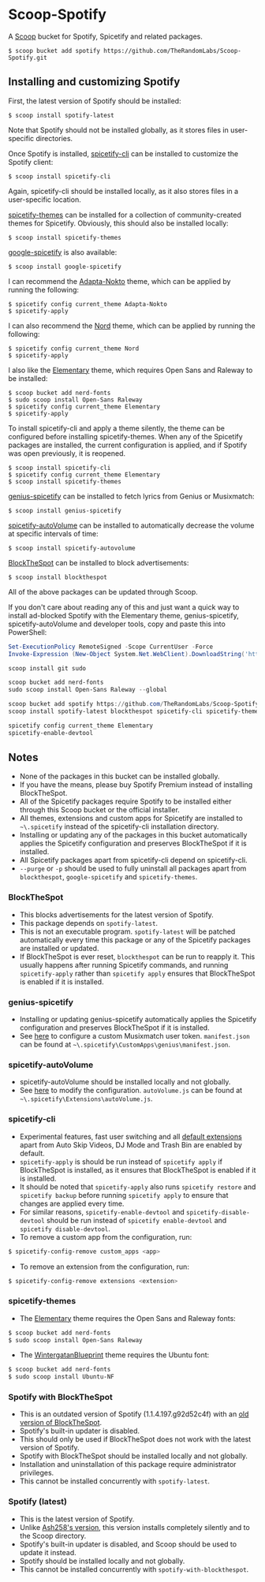 <!-- markdownlint-disable MD010 -->
<!-- markdownlint-disable MD014 -->
<!-- markdownlint-disable MD037 -->
<!-- markdownlint-disable MD040 -->
<!-- markdownlint-disable MD046 -->

# Scoop-Spotify

A [Scoop](https://github.com/lukesampson/scoop) bucket for Spotify, Spicetify and related packages.

	$ scoop bucket add spotify https://github.com/TheRandomLabs/Scoop-Spotify.git

## Installing and customizing Spotify

First, the latest version of Spotify should be installed:

    $ scoop install spotify-latest

Note that Spotify should not be installed globally, as it stores files in user-specific directories.

Once Spotify is installed, [spicetify-cli](https://github.com/khanhas/spicetify-cli) can be
installed to customize the Spotify client:

    $ scoop install spicetify-cli

Again, spicetify-cli should be installed locally, as it also stores files in a user-specific
location.

[spicetify-themes](https://github.com/morpheusthewhite/spicetify-themes) can be installed for
a collection of community-created themes for Spicetify. Obviously, this should also be installed
locally:

	$ scoop install spicetify-themes

[google-spicetify](https://github.com/khanhas/google-spicetify) is also available:

	$ scoop install google-spicetify

I can recommend the
[Adapta-Nokto](https://github.com/morpheusthewhite/spicetify-themes/tree/master/Adapta-Nokto)
theme, which can be applied by running the following:

	$ spicetify config current_theme Adapta-Nokto
	$ spicetify-apply

I can also recommend the
[Nord](https://github.com/morpheusthewhite/spicetify-themes/tree/master/Nord) theme,
which can be applied by running the following:

	$ spicetify config current_theme Nord
	$ spicetify-apply

I also like the
[Elementary](https://github.com/morpheusthewhite/spicetify-themes/tree/master/Elementary) theme,
which requires Open Sans and Raleway to be installed:

	$ scoop bucket add nerd-fonts
	$ sudo scoop install Open-Sans Raleway
	$ spicetify config current_theme Elementary
	$ spicetify-apply

To install spicetify-cli and apply a theme silently, the theme can be configured before installing
spicetify-themes. When any of the Spicetify packages are installed, the current configuration
is applied, and if Spotify was open previously, it is reopened.

	$ scoop install spicetify-cli
	$ spicetify config current_theme Elementary
	$ scoop install spicetify-themes

[genius-spicetify](https://github.com/khanhas/genius-spicetify) can be installed to fetch lyrics
from Genius or Musixmatch:

	$ scoop install genius-spicetify

[spicetify-autoVolume](https://github.com/amanharwara/spicetify-autoVolume#changing-the-intervalminimum-volume)
can be installed to automatically decrease the volume at specific intervals of time:

	$ scoop install spicetify-autovolume

[BlockTheSpot](https://github.com/mrpond/BlockTheSpot) can be installed to block advertisements:

	$ scoop install blockthespot

All of the above packages can be updated through Scoop.

If you don't care about reading any of this and just want a quick way to install ad-blocked Spotify
with the Elementary theme, genius-spicetify, spicetify-autoVolume and developer tools, copy and
paste this into PowerShell:

```powershell
Set-ExecutionPolicy RemoteSigned -Scope CurrentUser -Force
Invoke-Expression (New-Object System.Net.WebClient).DownloadString('https://get.scoop.sh')

scoop install git sudo

scoop bucket add nerd-fonts
sudo scoop install Open-Sans Raleway --global

scoop bucket add spotify https://github.com/TheRandomLabs/Scoop-Spotify.git
scoop install spotify-latest blockthespot spicetify-cli spicetify-themes genius-spicetify spicetify-autovolume

spicetify config current_theme Elementary
spicetify-enable-devtool
```

## Notes

* None of the packages in this bucket can be installed globally.
* If you have the means, please buy Spotify Premium instead of installing BlockTheSpot.
* All of the Spicetify packages require Spotify to be installed either through this Scoop bucket or
the official installer.
* All themes, extensions and custom apps for Spicetify are installed to `~\.spicetify` instead of
the spicetify-cli installation directory.
* Installing or updating any of the packages in this bucket automatically applies the Spicetify
configuration and preserves BlockTheSpot if it is installed.
* All Spicetify packages apart from spicetify-cli depend on spicetify-cli.
* `--purge` or `-p` should be used to fully uninstall all packages apart from `blockthespot`,
`google-spicetify` and `spicetify-themes`.

### BlockTheSpot

* This blocks advertisements for the latest version of Spotify.
* This package depends on `spotify-latest`.
* This is not an executable program. `spotify-latest` will be patched automatically every time this
package or any of the Spicetify packages are installed or updated.
* If BlockTheSpot is ever reset, `blockthespot` can be run to reapply it. This usually happens
after running Spicetify commands, and running `spicetify-apply` rather than `spicetify apply`
ensures that BlockTheSpot is enabled if it is installed.

### genius-spicetify

* Installing or updating genius-spicetify automatically applies the Spicetify configuration and
preserves BlockTheSpot if it is installed.
* See [here](https://github.com/khanhas/genius-spicetify#musicxmatch) to configure a custom
Musixmatch user token. `manifest.json` can be found at
`~\.spicetify\CustomApps\genius\manifest.json`.

### spicetify-autoVolume

* spicetify-autoVolume should be installed locally and not globally.
* See
[here](https://github.com/amanharwara/spicetify-autoVolume#changing-the-intervalminimum-volume)
to modify the configuration. `autoVolume.js` can be found at
`~\.spicetify\Extensions\autoVolume.js`.

### spicetify-cli

* Experimental features, fast user switching and all
[default extensions](https://github.com/khanhas/spicetify-cli/wiki/Extensions) apart from
Auto Skip Videos, DJ Mode and Trash Bin are enabled by default.
* `spicetify-apply` is should be run instead of `spicetify apply` if BlockTheSpot is installed, as
it ensures that BlockTheSpot is enabled if it is installed.
* It should be noted that `spicetify-apply` also runs `spicetify restore` and `spicetify backup`
before running `spicetify apply` to ensure that changes are applied every time.
* For similar reasons, `spicetify-enable-devtool` and `spicetify-disable-devtool` should be run
instead of `spicetify enable-devtool` and `spicetify disable-devtool`.
* To remove a custom app from the configuration, run:

```powershell
$ spicetify-config-remove custom_apps <app>
```

* To remove an extension from the configuration, run:

```powershell
$ spicetify-config-remove extensions <extension>
```

### spicetify-themes

* The [Elementary](https://github.com/morpheusthewhite/spicetify-themes/tree/master/Elementary)
theme requires the Open Sans and Raleway fonts:

```powershell
$ scoop bucket add nerd-fonts
$ sudo scoop install Open-Sans Raleway
```

* The [WintergatanBlueprint](https://github.com/morpheusthewhite/spicetify-themes/tree/master/WintergatanBlueprint)
theme requires the Ubuntu font:

```powershell
$ scoop bucket add nerd-fonts
$ sudo scoop install Ubuntu-NF
```

### Spotify with BlockTheSpot

* This is an outdated version of Spotify (1.1.4.197.g92d52c4f) with an
[old version of BlockTheSpot](https://github.com/master131/BlockTheSpot).
* Spotify's built-in updater is disabled.
* This should only be used if BlockTheSpot does not work with the latest version of Spotify.
* Spotify with BlockTheSpot should be installed locally and not globally.
* Installation and uninstallation of this package require administrator privileges.
* This cannot be installed concurrently with `spotify-latest`.

### Spotify (latest)

* This is the latest version of Spotify.
* Unlike [Ash258's version](https://github.com/Ash258/scoop-Ash258/blob/master/bucket/Spotify.json),
this version installs completely silently and to the Scoop directory.
* Spotify's built-in updater is disabled, and Scoop should be used to update it instead.
* Spotify should be installed locally and not globally.
* This cannot be installed concurrently with `spotify-with-blockthespot`.

